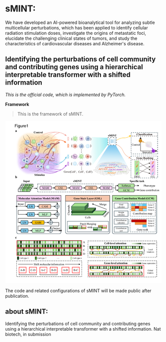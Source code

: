 # sMINT: 
We have developed an AI-powered bioanalytical tool for analyzing subtle multicellular perturbations, which has been applied to identify cellular radiation stimulation doses, investigate the origins of metastatic foci, elucidate the challenging clinical states of tumors, and study the characteristics of cardiovascular diseases and Alzheimer's disease.

Identifying the perturbations of cell community and contributing genes using a hierarchical interpretable transformer with a shifted information
---

*This is the official code, which is implemented by PyTorch.*

**Framework**

>This is the framework of sMINT.

 <img src="https://github.com/jkj0406/sMINT/blob/main/Fig1.png" width="800">


The code and related configurations of sMINT will be made public after publication.

## about sMINT:
Identifying the perturbations of cell community and contributing genes using a hierarchical interpretable transformer with a shifted information. Nat biotech, in submission
